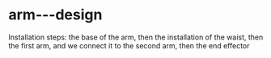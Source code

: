 # arm---design
Installation steps: the base of the arm, then the installation of the waist, then the first arm, and we connect it to the second arm, then the end effector
